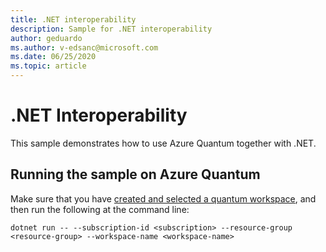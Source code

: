 ```yaml
---
title: .NET interoperability
description: Sample for .NET interoperability
author: geduardo
ms.author: v-edsanc@microsoft.com
ms.date: 06/25/2020
ms.topic: article
---
```


# .NET Interoperability

This sample demonstrates how to use Azure Quantum together with .NET.

## Running the sample on Azure Quantum

Make sure that you have [created and selected a quantum workspace](../../../create-quantum-workspaces-with-the-azure-portal.md), and then run the following at the command line:

```azcli
dotnet run -- --subscription-id <subscription> --resource-group <resource-group> --workspace-name <workspace-name>
```

